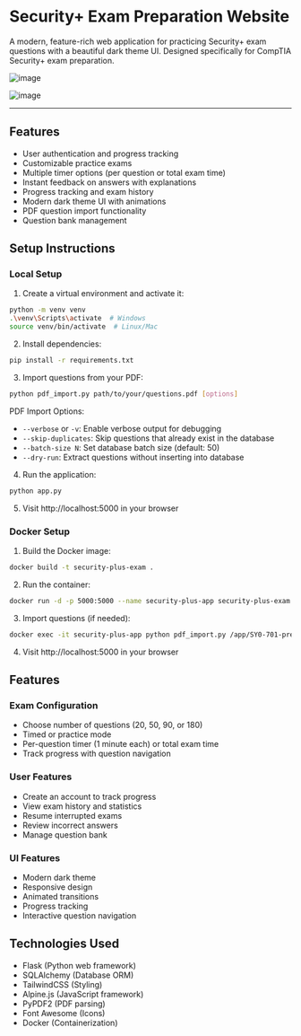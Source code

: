 # Security+ Exam Preparation Website

A modern, feature-rich web application for practicing Security+ exam questions with a beautiful dark theme UI. Designed specifically for CompTIA Security+ exam preparation.

![image](https://github.com/user-attachments/assets/9fa6a0c7-1c70-4953-bcc1-6b1444912781)

![image](https://github.com/user-attachments/assets/4bbee45a-f68a-4771-9ac2-fd64f0673612)

---


## Features

- User authentication and progress tracking
- Customizable practice exams
- Multiple timer options (per question or total exam time)
- Instant feedback on answers with explanations
- Progress tracking and exam history
- Modern dark theme UI with animations
- PDF question import functionality
- Question bank management

## Setup Instructions

### Local Setup

1. Create a virtual environment and activate it:
```bash
python -m venv venv
.\venv\Scripts\activate  # Windows
source venv/bin/activate  # Linux/Mac
```

2. Install dependencies:
```bash
pip install -r requirements.txt
```

3. Import questions from your PDF:
```bash
python pdf_import.py path/to/your/questions.pdf [options]
```

PDF Import Options:
- `--verbose` or `-v`: Enable verbose output for debugging
- `--skip-duplicates`: Skip questions that already exist in the database
- `--batch-size N`: Set database batch size (default: 50)
- `--dry-run`: Extract questions without inserting into database

4. Run the application:
```bash
python app.py
```

5. Visit http://localhost:5000 in your browser

### Docker Setup

1. Build the Docker image:
```bash
docker build -t security-plus-exam .
```

2. Run the container:
```bash
docker run -d -p 5000:5000 --name security-plus-app security-plus-exam
```

3. Import questions (if needed):
```bash
docker exec -it security-plus-app python pdf_import.py /app/SY0-701-premium\ -\ converted.pdf
```

4. Visit http://localhost:5000 in your browser

## Features

### Exam Configuration
- Choose number of questions (20, 50, 90, or 180)
- Timed or practice mode
- Per-question timer (1 minute each) or total exam time
- Track progress with question navigation

### User Features
- Create an account to track progress
- View exam history and statistics
- Resume interrupted exams
- Review incorrect answers
- Manage question bank

### UI Features
- Modern dark theme
- Responsive design
- Animated transitions
- Progress tracking
- Interactive question navigation

## Technologies Used

- Flask (Python web framework)
- SQLAlchemy (Database ORM)
- TailwindCSS (Styling)
- Alpine.js (JavaScript framework)
- PyPDF2 (PDF parsing)
- Font Awesome (Icons)
- Docker (Containerization)
